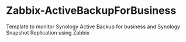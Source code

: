 # Zabbix-ActiveBackupForBusiness
Template to monitor Synology Active Backup for business and Synology Snapshot Replication using Zabbix

